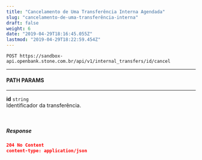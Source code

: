 ```yaml
---
title: "Cancelamento de Uma Transferência Interna Agendada"
slug: "cancelamento-de-uma-transferência-interna"
draft: false
weight: 6
date: "2019-04-29T18:16:45.055Z"
lastmod: "2019-04-29T18:22:59.454Z"
---
```

```http request
POST https://sandbox-api.openbank.stone.com.br/api/v1/internal_transfers/id/cancel
```
---

#### **PATH PARAMS**
---

**id** `string`
<br>Identificador da transferência.


<br> 

##### **Response**

```JSON
204 No Content
content-type: application/json
```
